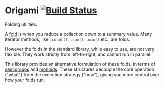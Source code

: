 # Origami [![Build Status](https://img.shields.io/travis/lfairy/origami.svg)](http://travis-ci.org/lfairy/origami)

Folding utilities.

A [fold][] is when you reduce a collection down to a summary value. Many iterator methods, like `.count()`, `.sum()`, `.max()` etc., are folds.

However the folds in the standard library, while easy to use, are not very flexible. They work strictly from left-to-right, and cannot run in parallel.

This library provides an alternative formulation of these folds, in terms of [semigroups][] and [monoids][]. These structures decouple the core operation ("what") from the execution strategy ("how"), giving you more control over how your folds run.

[fold]: https://en.wikipedia.org/wiki/Fold_%28higher-order_function%29
[monoids]: https://en.wikipedia.org/wiki/Monoid
[semigroups]: https://en.wikipedia.org/wiki/Semigroup
